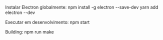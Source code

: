 Instalar Electron globalmente: 
npm install -g electron --save-dev 
yarn add electron --dev

Executar em desenvolvimento: 
npm start

Building:
npm run make